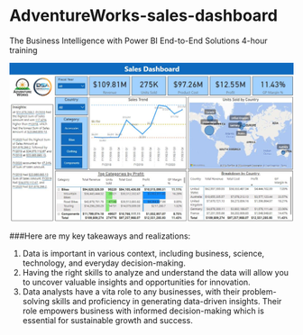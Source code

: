 # AdventureWorks-sales-dashboard
The Business Intelligence with Power BI End-to-End Solutions 4-hour training

<img src="Assets/Adventure Works saled dashboard.JPG" width=1000>

###Here are my key takeaways and realizations:
1. Data is important in various context, including business, science, technology, and everyday decision-making.
2. Having the right skills to analyze and understand the data will allow you to uncover valuable insights and opportunities for innovation.
3. Data analysts have a vita role to any businesses, with their problem-solving skills and proficiency in generating data-driven insights. Their role empowers business with informed decision-making which is essential for sustainable growth and success.
